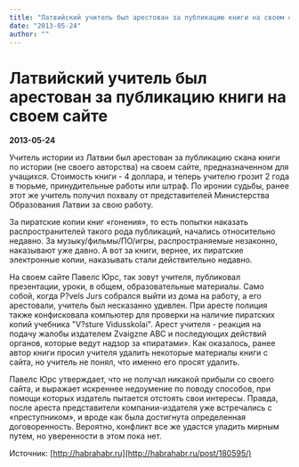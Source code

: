 ```yaml
---
title: "Латвийский учитель был арестован за публикацию книги на своем сайте"
date: "2013-05-24"
author: ""
---
```


# Латвийский учитель был арестован за публикацию книги на своем сайте

**2013-05-24** 

Учитель истории из Латвии был арестован за публикацию скана книги по истории (не своего авторства) на своем сайте, предназначенном для учащихся. Стоимость книги - 4 доллара, и теперь учителю грозит 2 года в тюрьме, принудительные работы или штраф. По иронии судьбы, ранее этот же учитель получил похвалу от представителей Министерства Образования Латвии за свою работу.

За пиратские копии книг «гонения», то есть попытки наказать распространителей такого рода публикаций, начались относительно недавно. За музыку/фильмы/ПО/игры, распространяемые незаконно, наказывают уже давно. А вот за книги, вернее, их пиратские электронные копии, наказывать стали действительно недавно.

На своем сайте Павелс Юрс, так зовут учителя, публиковал презентации, уроки, в общем, образовательные материалы. Само собой, когда P?vels Jurs собрался выйти из дома на работу, а его арестовали, учитель был несказанно удивлен. При аресте полиция также конфисковала компьютер для проверки на наличие пиратских копий учебника "V?sture Vidusskolai". Арест учителя - реакция на подачу жалобы издателем Zvaigzne ABC и последующих действий органов, которые ведут надзор за «пиратами». Как оказалось, ранее автор книги просил учителя удалить некоторые материалы книги с сайта, но учитель не понял, что именно его просят удалить.

Павелс Юрс утверждает, что не получал никакой прибыли со своего сайта, и выражает искреннее недоумение по поводу способов, при помощи которых издатель пытается отстоять свои интересы. Правда, после ареста представители компании-издателя уже встречались с «преступником», и вроде как была достигнута определенная договоренность. Вероятно, конфликт все же удастся уладить мирным путем, но уверенности в этом пока нет.

Источник: [http://habrahabr.ru](http://habrahabr.ru/post/180595/)